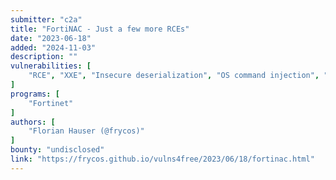 ```yaml
---
submitter: "c2a"
title: "FortiNAC - Just a few more RCEs"
date: "2023-06-18"
added: "2024-11-03"
description: ""
vulnerabilities: [
    "RCE", "XXE", "Insecure deserialization", "OS command injection", "Argument injection", "Security code review"
]
programs: [
    "Fortinet"
]
authors: [
    "Florian Hauser (@frycos)"
]
bounty: "undisclosed"
link: "https://frycos.github.io/vulns4free/2023/06/18/fortinac.html"
---
```




